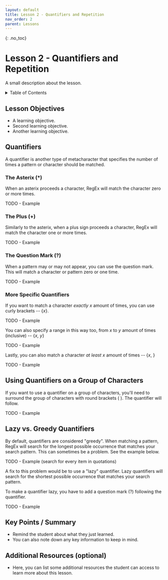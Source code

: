 ```yaml
---
layout: default
title: Lesson 2 - Quantifiers and Repetition
nav_order: 2
parent: Lessons
---
```


{: .no_toc}  
# Lesson 2 - Quantifiers and Repetition

A small description about the lesson.

<details markdown="block" class="toc">
  <summary>
    Table of Contents
  </summary>
  {: .text-delta }
- TOC
{:toc}
</details>

## Lesson Objectives
- A learning objective.
- Second learning objective.
- Another learning objective.

<!-- ## Lesson Video
The following video demonstrates each of the steps outlined below in text.

<iframe height="416" width="100%" allowfullscreen frameborder=0 src="https://echo360.ca/media/a65689c0-c35c-4f33-9c12-f0ac97883f54/public?autoplay=false&automute=false"></iframe>
[View original here.](https://echo360.ca/media/a65689c0-c35c-4f33-9c12-f0ac97883f54/public?autoplay=false&automute=false) -->

## Quantifiers

A quantifier is another type of metacharacter that specifies the number of times a pattern or character should be matched.

### The Asterix (*)

When an asterix proceeds a character, RegEx will match the character zero or more times.

TODO - Example

### The Plus (+)

Similarly to the asterix, when a plus sign proceeds a character, RegEx will match the character one or more times.

TODO - Example

### The Question Mark (?)

When a pattern may or may not appear, you can use the question mark. This will match a character or pattern zero or one time.

TODO - Example

### More Specific Quantifiers

If you want to match a character *exactly* *x* amount of times, you can use curly brackets -- {*x*}.

TODO - Example

You can also specify a range in this way too, from *x* to *y* amount of times (inclusive) -- {*x*, *y*}

TODO - Example  

Lastly, you can also match a character *at least* *x* amount of times -- {*x*, }

TODO - Example

## Using Quantifiers on a Group of Characters

If you want to use a quantifier on a group of characters, you'll need to surround the group of characters with round brackets ( ). The quantifier will follow.

TODO - Example

## Lazy vs. Greedy Quantifiers

By default, quantifiers are considered "greedy". When matching a pattern, RegEx will search for the longest possible occurrence that matches your search pattern. This can sometimes be a problem. See the example below.

TODO - Example (search for every item in quotations)

A fix to this problem would be to use a "lazy" quantifier. Lazy quantifiers will search for the shortest possible occurrence that matches your search pattern.

To make a quantifier lazy, you have to add a question mark (?) following the quantifier.

TODO - Example

## Key Points / Summary

- Remind the student about what they just learned.
- You can also note down any key information to keep in mind.

## Additional Resources (optional)

- Here, you can list some additional resources the student can access to learn more about this lesson.

